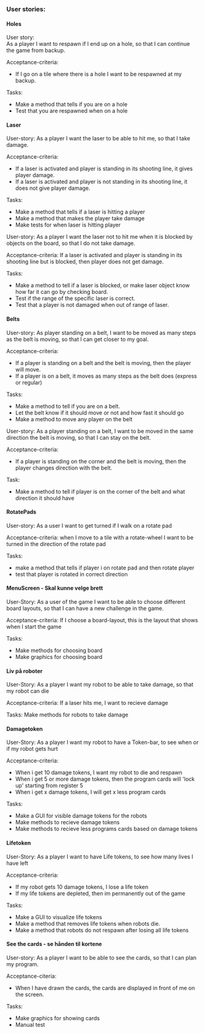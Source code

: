 ### User stories:

#### Holes 

User story:  
As a player I want to respawn if I end up on a hole, so that I can continue the game from backup.

Acceptance-criteria:  
* If I go on a tile where there is a hole I want to be respawned at my backup.  

Tasks:  
* Make a method that tells if you are on a hole     
* Test that you are respawned when on a hole   

#### Laser

User-story:
As a player I want the laser to be able to hit me, so that I take damage.

Acceptance-criteria: 
- If a laser is activated and player is standing in its shooting line, it gives player damage.
- If a laser is activated and player is not standing in its shooting line, it does not give player damage.

Tasks:
- Make a method that tells if a laser is hitting a player 
- Make a method that makes the player take damage 
- Make tests for when laser is hitting player


User-story:
As a player I want the laser not to hit me when it is blocked by objects on the board, so that I do not take damage.

Acceptance-criteria: 
If a laser is activated and player is standing in its shooting line but is blocked, then player does not get damage.

Tasks:
- Make a method to tell if a laser is blocked, or make laser object know how far it can go by checking board.
- Test if the range of the specific laser is correct.
- Test that a player is not damaged when out of range of laser. 


#### Belts

User-story:
As player standing on a belt, I want to be moved as many steps as the belt is moving, so that I can get closer to my goal.

Acceptance-criteria:
- If a player is standing on a belt and the belt is moving, then the player will move.
- If a player is on a belt, it moves as many steps as the belt does (express or regular)

Tasks:
- Make a method to tell if you are on a belt. 
- Let the belt know if it should move or not and how fast it should go
- Make a method to move any player on the belt


User-story:
As a player standing on a belt, I want to be moved in the same direction the belt is moving, so that I can stay on the belt.

Acceptance-criteria:
- If a player is standing on the corner and the belt is moving, then the player changes direction with the belt.

Task:
- Make a method to tell if player is on the corner of the belt and what direction it 
should have


#### RotatePads

User-story:
As a user I want to get turned if I walk on a rotate pad

Acceptance-criteria:
when I move to a tile with a rotate-wheel I want to be turned in the direction of the rotate pad

Tasks:
- make a method that tells if player i on rotate pad and then rotate player 
- test that player is rotated in correct direction

#### MenuScreen - Skal kunne velge brett

User-Story:
As a user of the game I want to be able to choose different board layouts, so that I can have a new challenge in the game.

Acceptance-criteria:
If I choose a board-layout, this is the layout that shows when I start the game

Tasks:
- Make methods for choosing board
- Make graphics for choosing board

#### Liv på roboter

User-Story:
As a player I want my robot to be able to take damage, so that my robot can die

Acceptance-criteria:
If a laser hits me, I want to recieve damage

Tasks:
Make methods for robots to take damage

#### Damagetoken

User-Story:
As a player I want my robot to have a Token-bar, to see when or if my robot gets hurt

Acceptance-criteria:
- When i get 10 damage tokens, I want my robot to die and respawn
- When i get 5 or more damage tokens, then the program cards will 'lock up' starting from register 5
- When i get x damage tokens, I will get x less program cards

Tasks:
- Make a GUI for visible damage tokens for the robots
- Make methods to recieve damage tokens
- Make methods to recieve less programs cards based on damage tokens

#### Lifetoken

User-Story: 
As a player I want to have Life tokens, to see how many lives I have left

Acceptance-criteria:
- If my robot gets 10 damage tokens, I lose a life token
- If my life tokens are depleted, then im permanently out of the game

Tasks:
- Make a GUI to visualize life tokens
- Make a method that removes life tokens when robots die.    
- Make a method that robots do not respawn after losing all life tokens


#### See the cards - se hånden til kortene

User-story:
As a player I want to be able to see the cards, so that I can plan my program. 

Acceptance-citeria:
- When I have drawn the cards, the cards are displayed in front of me on the screen.

Tasks:
- Make graphics for showing cards 
- Manual test